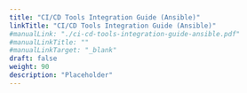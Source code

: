 ```yaml
---
title: "CI/CD Tools Integration Guide (Ansible)"
linkTitle: "CI/CD Tools Integration Guide (Ansible)"
#manualLink: "./ci-cd-tools-integration-guide-ansible.pdf"
#manualLinkTitle: ""
#manualLinkTarget: "_blank"
draft: false
weight: 90
description: "Placeholder"
---
```

